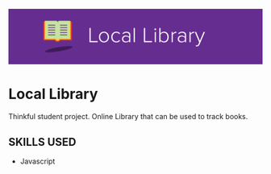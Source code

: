 ![Local Library](/public/src/readme/readme-header.png "Local Library")

#
# Local Library

Thinkful student project. Online Library that can be used to track books.

## SKILLS USED
* Javascript
 
